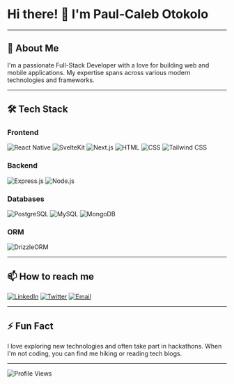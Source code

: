 <h1>Hi there! 👋 I'm Paul-Caleb Otokolo</h1>

---

<h2>🚀 About Me</h2>
<p>I'm a passionate Full-Stack Developer with a love for building web and mobile applications. My expertise spans across various modern technologies and frameworks.</p>

---

<h2>🛠️ Tech Stack</h2>

<h3>Frontend</h3>
<p>
  <img src="https://img.shields.io/badge/React_Native-20232A?style=for-the-badge&logo=react&logoColor=61DAFB" alt="React Native" />
  <img src="https://img.shields.io/badge/SvelteKit-FF3E00?style=for-the-badge&logo=svelte&logoColor=white" alt="SvelteKit" />
  <img src="https://img.shields.io/badge/Next.js-000000?style=for-the-badge&logo=next.js&logoColor=white" alt="Next.js" />
  <img src="https://img.shields.io/badge/HTML5-E34F26?style=for-the-badge&logo=html5&logoColor=white" alt="HTML" />
  <img src="https://img.shields.io/badge/CSS3-1572B6?style=for-the-badge&logo=css3&logoColor=white" alt="CSS" />
  <img src="https://img.shields.io/badge/Tailwind_CSS-38B2AC?style=for-the-badge&logo=tailwind-css&logoColor=white" alt="Tailwind CSS" />
</p>

<h3>Backend</h3>
<p>
  <img src="https://img.shields.io/badge/Express.js-000000?style=for-the-badge&logo=express&logoColor=white" alt="Express.js" />
  <img src="https://img.shields.io/badge/Node.js-339933?style=for-the-badge&logo=nodedotjs&logoColor=white" alt="Node.js" />
</p>

<h3>Databases</h3>
<p>
  <img src="https://img.shields.io/badge/PostgreSQL-336791?style=for-the-badge&logo=postgresql&logoColor=white" alt="PostgreSQL" />
  <img src="https://img.shields.io/badge/MySQL-4479A1?style=for-the-badge&logo=mysql&logoColor=white" alt="MySQL" />
  <img src="https://img.shields.io/badge/MongoDB-4EA94B?style=for-the-badge&logo=mongodb&logoColor=white" alt="MongoDB" />
</p>

<h3>ORM</h3>
<p>
  <img src="https://img.shields.io/badge/DrizzleORM-FF7F50?style=for-the-badge" alt="DrizzleORM" />
</p>

---

<h2>📫 How to reach me</h2>
<p>
  <a href="https://www.linkedin.com/in/paul-caleb-otokolo-1325811b4"><img src="https://img.shields.io/badge/LinkedIn-0077B5?style=for-the-badge&logo=linkedin&logoColor=white" alt="LinkedIn" /></a>
  <a href="https://twitter.com/iampaulcaleb"><img src="https://img.shields.io/badge/Twitter-1DA1F2?style=for-the-badge&logo=twitter&logoColor=white" alt="Twitter" /></a>
  <a href="mailto:paulotokolo98@gmail.com"><img src="https://img.shields.io/badge/Email-D14836?style=for-the-badge&logo=gmail&logoColor=white" alt="Email" /></a>
</p>

---

<h2>⚡ Fun Fact</h2>
<p>I love exploring new technologies and often take part in hackathons. When I'm not coding, you can find me hiking or reading tech blogs.</p>

---

<p>
  <img src="https://komarev.com/ghpvc/?username=your-github-username&color=blue" alt="Profile Views" />
</p>
